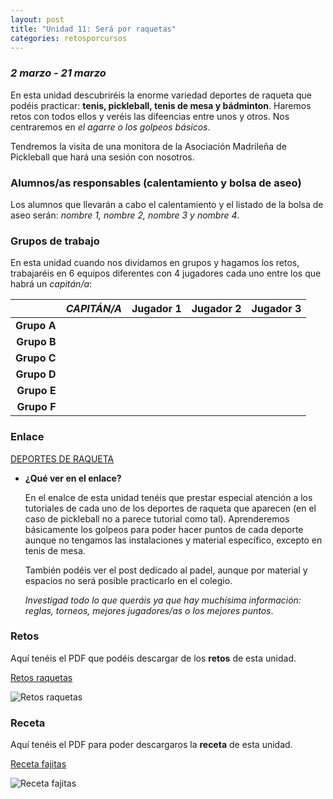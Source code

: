 ```yaml
---
layout: post
title: "Unidad 11: Será por raquetas"
categories: retosporcursos
---
```


### *2 marzo - 21 marzo*

En esta unidad descubriréis la enorme variedad deportes de raqueta que podéis practicar: **tenis, pickleball, tenis de mesa y bádminton**. Haremos retos con todos ellos y veréis las difeencias entre unos y otros. Nos centraremos en *el agarre o los golpeos básicos*.

Tendremos la visita de una monitora de la Asociación Madrileña de Pickleball que hará una sesión con nosotros.

### **Alumnos/as responsables (calentamiento y bolsa de aseo)**

Los alumnos que llevarán a cabo el calentamiento y el listado de la bolsa de aseo serán: *nombre 1, nombre 2, nombre 3 y nombre 4*.

### **Grupos de trabajo**

En esta unidad cuando nos dividamos en grupos y hagamos los retos, trabajaréis en 6 equipos diferentes con 4 jugadores cada uno entre los que habrá un *capitán/a*:

|      |*CAPITÁN/A*|Jugador 1|Jugador 2|Jugador 3|
|-----:|-----:|-----:|-----:|-----:|
|**Grupo A**|      |      |      |      |
|**Grupo B**|      |      |      |      |
|**Grupo C**|      |      |      |      |
|**Grupo D**|      |      |      |      |
|**Grupo E**|      |      |      |      |
|**Grupo F**|      |      |      |      |

### **Enlace** 

[DEPORTES DE RAQUETA](https://danieledufis.github.io/deportesderaqueta/deportes-de-raqueta)

* **¿Qué ver en el enlace?**

  En el enalce de esta unidad tenéis que prestar especial atención a los tutoriales de cada uno de los deportes de raqueta que aparecen (en el caso de pickleball no a   parece tutorial como tal). Aprenderemos básicamente los golpeos para poder hacer puntos de cada deporte aunque no tengamos las instalaciones y material específico,     excepto en tenis de mesa.
  
  También podéis ver el post dedicado al padel, aunque por material y espacios no será posible practicarlo en el colegio.
  
  *Investigad todo lo que queráis ya que hay muchísima información: reglas, torneos, mejores jugadores/as o los mejores puntos*.
  
### **Retos** 

Aquí tenéis el PDF que podéis descargar de los **retos** de esta unidad.

[Retos raquetas](https://danieledufis.github.io/pdfs/Raquetas-retos-4.pdf)

![Retos raquetas](https://danieledufis.github.io/images_text/Raquetas-retos-4_page-0001.jpg)

### **Receta**

Aquí tenéis el PDF para poder descargaros la **receta** de esta unidad.

[Receta fajitas](https://danieledufis.github.io/pdfs/Receta-Fajitas%20de%20Pollo.pdf)

![Receta fajitas](https://danieledufis.github.io/images_text/Fajitas%20de%20Pollo_page-0001.jpg)

[Raquetas]:../../pdfs/Raquetas-retos-4.pdf
[Fajitas]:../../pdfs/Receta-Fajitas%20de%20Pollo.pdf
